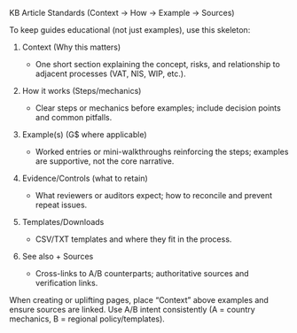 KB Article Standards (Context → How → Example → Sources)

To keep guides educational (not just examples), use this skeleton:

1) Context (Why this matters)
   - One short section explaining the concept, risks, and relationship to adjacent processes (VAT, NIS, WIP, etc.).

2) How it works (Steps/mechanics)
   - Clear steps or mechanics before examples; include decision points and common pitfalls.

3) Example(s) (G$ where applicable)
   - Worked entries or mini-walkthroughs reinforcing the steps; examples are supportive, not the core narrative.

4) Evidence/Controls (what to retain)
   - What reviewers or auditors expect; how to reconcile and prevent repeat issues.

5) Templates/Downloads
   - CSV/TXT templates and where they fit in the process.

6) See also + Sources
   - Cross-links to A/B counterparts; authoritative sources and verification links.

When creating or uplifting pages, place “Context” above examples and ensure sources are linked. Use A/B intent consistently (A = country mechanics, B = regional policy/templates).

